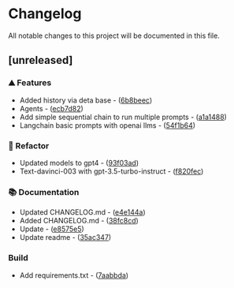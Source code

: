 # Changelog

All notable changes to this project will be documented in this file.

## [unreleased]

### ⛰️  Features

- Added history via deta base - ([6b8beec](https://github.com/orhun/git-cliff/commit/6b8beec5f5d7def9c470e09dd0c4a025b2e0debb))
- Agents - ([ecb7d82](https://github.com/orhun/git-cliff/commit/ecb7d8238bce2e731507065046051cb588416286))
- Add simple sequential chain to run multiple prompts - ([a1a1488](https://github.com/orhun/git-cliff/commit/a1a148818248d61c7f4a88dfce796238c7b04359))
- Langchain basic prompts with openai llms - ([54f1b64](https://github.com/orhun/git-cliff/commit/54f1b647e7b13d451adfbf63717e91bc75c78488))

### 🚜 Refactor

- Updated models to gpt4 - ([93f03ad](https://github.com/orhun/git-cliff/commit/93f03add711a476c9664e73a36173d4445e0a2af))
- Text-davinci-003 with gpt-3.5-turbo-instruct - ([f820fec](https://github.com/orhun/git-cliff/commit/f820fecc0b93e188cf44c47e432d8f9d6574e3c3))

### 📚 Documentation

- Updated CHANGELOG.md - ([e4e144a](https://github.com/orhun/git-cliff/commit/e4e144a54f81793b01e2d607db770e2e59c6122a))
- Added CHANGELOG.md - ([38fc8cd](https://github.com/orhun/git-cliff/commit/38fc8cdccbdf347eabe05344c865c4543e58e04d))
- Update - ([e8575e5](https://github.com/orhun/git-cliff/commit/e8575e5f2863ce348932a0e151a4a1e4141ae1a9))
- Update readme - ([35ac347](https://github.com/orhun/git-cliff/commit/35ac34798300f6d2c9799628ad5195f94c62bbed))

### Build

- Add requirements.txt - ([7aabbda](https://github.com/orhun/git-cliff/commit/7aabbda730082886bca74de762c712b23bf9ed5a))

<!-- generated by git-cliff -->
